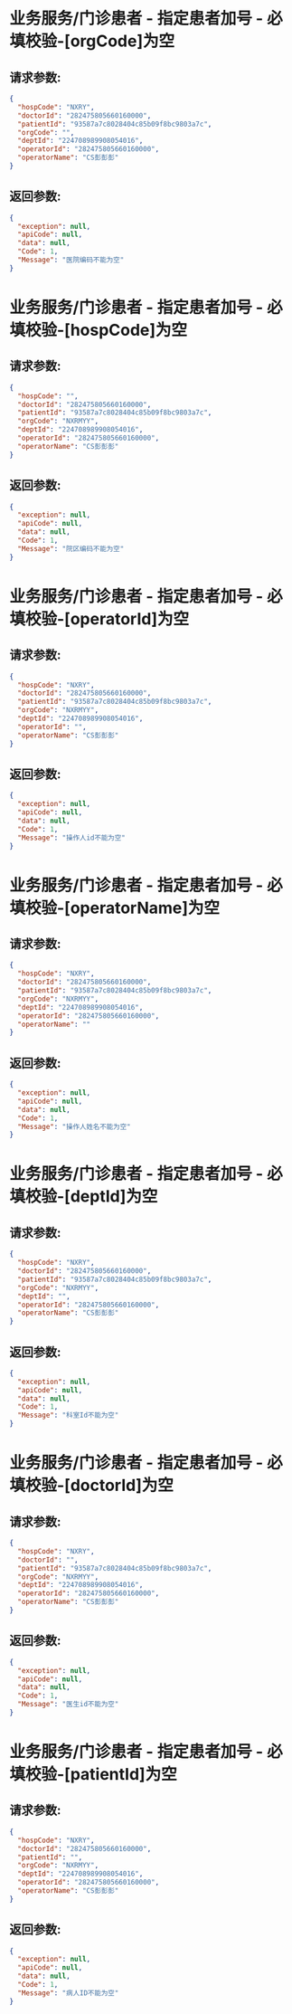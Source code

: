 
# 业务服务/门诊患者 - 指定患者加号 - 必填校验-[orgCode]为空
## 请求参数:
``` json
{
  "hospCode": "NXRY",
  "doctorId": "282475805660160000",
  "patientId": "93587a7c8028404c85b09f8bc9803a7c",
  "orgCode": "",
  "deptId": "224708989908054016",
  "operatorId": "282475805660160000",
  "operatorName": "CS彭彭彭"
}
```
## 返回参数:
``` json
{
  "exception": null,
  "apiCode": null,
  "data": null,
  "Code": 1,
  "Message": "医院编码不能为空"
}
```
# 业务服务/门诊患者 - 指定患者加号 - 必填校验-[hospCode]为空
## 请求参数:
``` json
{
  "hospCode": "",
  "doctorId": "282475805660160000",
  "patientId": "93587a7c8028404c85b09f8bc9803a7c",
  "orgCode": "NXRMYY",
  "deptId": "224708989908054016",
  "operatorId": "282475805660160000",
  "operatorName": "CS彭彭彭"
}
```
## 返回参数:
``` json
{
  "exception": null,
  "apiCode": null,
  "data": null,
  "Code": 1,
  "Message": "院区编码不能为空"
}
```
# 业务服务/门诊患者 - 指定患者加号 - 必填校验-[operatorId]为空
## 请求参数:
``` json
{
  "hospCode": "NXRY",
  "doctorId": "282475805660160000",
  "patientId": "93587a7c8028404c85b09f8bc9803a7c",
  "orgCode": "NXRMYY",
  "deptId": "224708989908054016",
  "operatorId": "",
  "operatorName": "CS彭彭彭"
}
```
## 返回参数:
``` json
{
  "exception": null,
  "apiCode": null,
  "data": null,
  "Code": 1,
  "Message": "操作人id不能为空"
}
```
# 业务服务/门诊患者 - 指定患者加号 - 必填校验-[operatorName]为空
## 请求参数:
``` json
{
  "hospCode": "NXRY",
  "doctorId": "282475805660160000",
  "patientId": "93587a7c8028404c85b09f8bc9803a7c",
  "orgCode": "NXRMYY",
  "deptId": "224708989908054016",
  "operatorId": "282475805660160000",
  "operatorName": ""
}
```
## 返回参数:
``` json
{
  "exception": null,
  "apiCode": null,
  "data": null,
  "Code": 1,
  "Message": "操作人姓名不能为空"
}
```
# 业务服务/门诊患者 - 指定患者加号 - 必填校验-[deptId]为空
## 请求参数:
``` json
{
  "hospCode": "NXRY",
  "doctorId": "282475805660160000",
  "patientId": "93587a7c8028404c85b09f8bc9803a7c",
  "orgCode": "NXRMYY",
  "deptId": "",
  "operatorId": "282475805660160000",
  "operatorName": "CS彭彭彭"
}
```
## 返回参数:
``` json
{
  "exception": null,
  "apiCode": null,
  "data": null,
  "Code": 1,
  "Message": "科室Id不能为空"
}
```
# 业务服务/门诊患者 - 指定患者加号 - 必填校验-[doctorId]为空
## 请求参数:
``` json
{
  "hospCode": "NXRY",
  "doctorId": "",
  "patientId": "93587a7c8028404c85b09f8bc9803a7c",
  "orgCode": "NXRMYY",
  "deptId": "224708989908054016",
  "operatorId": "282475805660160000",
  "operatorName": "CS彭彭彭"
}
```
## 返回参数:
``` json
{
  "exception": null,
  "apiCode": null,
  "data": null,
  "Code": 1,
  "Message": "医生id不能为空"
}
```
# 业务服务/门诊患者 - 指定患者加号 - 必填校验-[patientId]为空
## 请求参数:
``` json
{
  "hospCode": "NXRY",
  "doctorId": "282475805660160000",
  "patientId": "",
  "orgCode": "NXRMYY",
  "deptId": "224708989908054016",
  "operatorId": "282475805660160000",
  "operatorName": "CS彭彭彭"
}
```
## 返回参数:
``` json
{
  "exception": null,
  "apiCode": null,
  "data": null,
  "Code": 1,
  "Message": "病人ID不能为空"
}
```